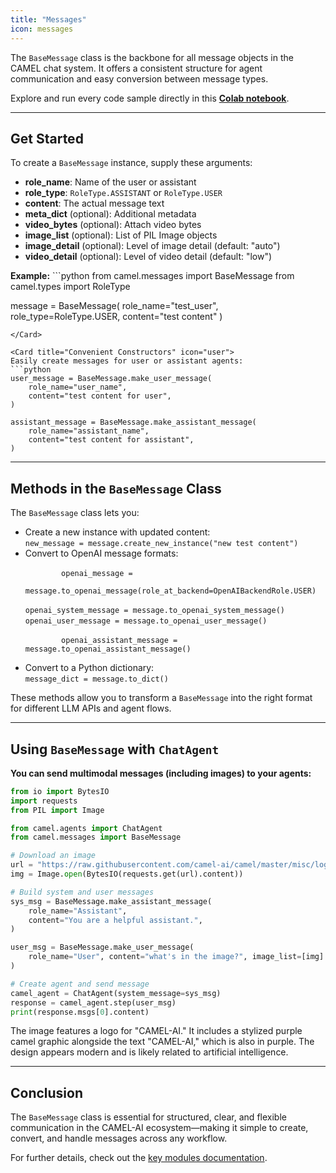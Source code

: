 ```yaml
---
title: "Messages"
icon: messages
---
```


<Card title="What is BaseMessage?" icon="message">
  The <code>BaseMessage</code> class is the backbone for all message objects in
  the CAMEL chat system. It offers a consistent structure for agent
  communication and easy conversion between message types.
</Card>

Explore and run every code sample directly in this <a href="https://colab.research.google.com/drive/1qyi4bnAbnYink-FKaAlJG9OipyEWXEsT?usp=sharing" target="_blank"><b>Colab notebook</b></a>.

---

## Get Started

<Card title="Creating a `BaseMessage`" icon="terminal">
  To create a <code>BaseMessage</code> instance, supply these arguments:
  <ul>
    <li><b>role_name</b>: Name of the user or assistant</li>
    <li><b>role_type</b>: <code>RoleType.ASSISTANT</code> or <code>RoleType.USER</code></li>
    <li><b>content</b>: The actual message text</li>
    <li><b>meta_dict</b> (optional): Additional metadata</li>
    <li><b>video_bytes</b> (optional): Attach video bytes</li>
    <li><b>image_list</b> (optional): List of PIL Image objects</li>
    <li><b>image_detail</b> (optional): Level of image detail (default: "auto")</li>
    <li><b>video_detail</b> (optional): Level of video detail (default: "low")</li>
  </ul>
  <b>Example:</b>
  ```python
  from camel.messages import BaseMessage
  from camel.types import RoleType

message = BaseMessage(
role_name="test_user",
role_type=RoleType.USER,
content="test content"
)

````
</Card>

<Card title="Convenient Constructors" icon="user">
Easily create messages for user or assistant agents:
```python
user_message = BaseMessage.make_user_message(
    role_name="user_name",
    content="test content for user",
)

assistant_message = BaseMessage.make_assistant_message(
    role_name="assistant_name",
    content="test content for assistant",
)
````

</Card>

---

## Methods in the `BaseMessage` Class

<Card title="Flexible Message Manipulation" icon="shuffle">
  The <code>BaseMessage</code> class lets you:
  <ul>
    <li>
      Create a new instance with updated content:
      <br />
      <code>new_message = message.create_new_instance("new test content")</code>
    </li>
    <li>
      Convert to OpenAI message formats:
      <br />
      <code>
        openai_message =
        message.to_openai_message(role_at_backend=OpenAIBackendRole.USER)
      </code>
      <br />
      <code>openai_system_message = message.to_openai_system_message()</code>
      <br />
      <code>openai_user_message = message.to_openai_user_message()</code>
      <br />
      <code>
        openai_assistant_message = message.to_openai_assistant_message()
      </code>
    </li>
    <li>
      Convert to a Python dictionary:
      <br />
      <code>message_dict = message.to_dict()</code>
    </li>
  </ul>
  <Tip>
    These methods allow you to transform a <code>BaseMessage</code> into the
    right format for different LLM APIs and agent flows.
  </Tip>
</Card>

---

## Using `BaseMessage` with `ChatAgent`

<Card title="Rich Message Example" icon="image">
  <b>You can send multimodal messages (including images) to your agents:</b>
</Card>

```python
from io import BytesIO
import requests
from PIL import Image

from camel.agents import ChatAgent
from camel.messages import BaseMessage

# Download an image
url = "https://raw.githubusercontent.com/camel-ai/camel/master/misc/logo_light.png"
img = Image.open(BytesIO(requests.get(url).content))

# Build system and user messages
sys_msg = BaseMessage.make_assistant_message(
    role_name="Assistant",
    content="You are a helpful assistant.",
)

user_msg = BaseMessage.make_user_message(
    role_name="User", content="what's in the image?", image_list=[img]
)

# Create agent and send message
camel_agent = ChatAgent(system_message=sys_msg)
response = camel_agent.step(user_msg)
print(response.msgs[0].content)
```

<Note type="success">
  The image features a logo for "CAMEL-AI." It includes a stylized purple camel
  graphic alongside the text "CAMEL-AI," which is also in purple. The design
  appears modern and is likely related to artificial intelligence.
</Note>

---

## Conclusion

<Card title="Summary" icon="star">
  The <code>BaseMessage</code> class is essential for structured, clear, and
  flexible communication in the CAMEL-AI ecosystem—making it simple to create,
  convert, and handle messages across any workflow.
</Card>

For further details, check out the <a href="https://docs.camel-ai.org/key_modules/messages.html" target="_blank">key modules documentation</a>.
